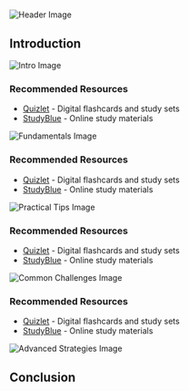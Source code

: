 # 


![Header Image](https://fal.media/files/zebra/BIOLfNT6vTkDS4W-HbHtn.png)

## Introduction


![Intro Image](https://fal.media/files/zebra/4fqXRQ6Updc8up6Eq6pyW.png)



### Recommended Resources
- [Quizlet](https://quizlet.com/) - Digital flashcards and study sets
- [StudyBlue](https://www.studyblue.com/) - Online study materials


![Fundamentals Image](https://fal.media/files/zebra/-cSYgEQdrwovnu_1WzftD.png)



### Recommended Resources
- [Quizlet](https://quizlet.com/) - Digital flashcards and study sets
- [StudyBlue](https://www.studyblue.com/) - Online study materials


![Practical Tips Image](https://fal.media/files/lion/A201w011Kx6-sOMUp5TTZ.png)



### Recommended Resources
- [Quizlet](https://quizlet.com/) - Digital flashcards and study sets
- [StudyBlue](https://www.studyblue.com/) - Online study materials


![Common Challenges Image](https://fal.media/files/elephant/6Xzb9MnL78NK3-Yg74x_Q.png)



### Recommended Resources
- [Quizlet](https://quizlet.com/) - Digital flashcards and study sets
- [StudyBlue](https://www.studyblue.com/) - Online study materials


![Advanced Strategies Image](https://fal.media/files/monkey/sDtPwkhyTpuQrxsdudere.png)

## Conclusion

